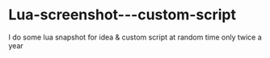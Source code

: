 Lua-screenshot---custom-script
==============================

I do some lua snapshot for idea &amp; custom script at random time only twice a year